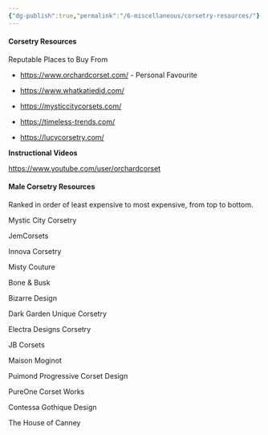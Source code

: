 ```yaml
---
{"dg-publish":true,"permalink":"/6-miscellaneous/corsetry-resources/"}
---
```



#### Corsetry Resources

Reputable Places to Buy From

- https://www.orchardcorset.com/ - Personal Favourite

- https://www.whatkatiedid.com/

- https://mysticcitycorsets.com/

- https://timeless-trends.com/

- https://lucycorsetry.com/

**Instructional Videos**

https://www.youtube.com/user/orchardcorset

#### Male Corsetry Resources

Ranked in order of least expensive to most expensive, from top to bottom.

Mystic City Corsetry

JemCorsets

Innova Corsetry

Misty Couture

Bone & Busk

Bizarre Design

Dark Garden Unique Corsetry

Electra Designs Corsetry

JB Corsets

Maison Moginot

Puimond Progressive Corset Design

PureOne Corset Works

Contessa Gothique Design

The House of Canney

